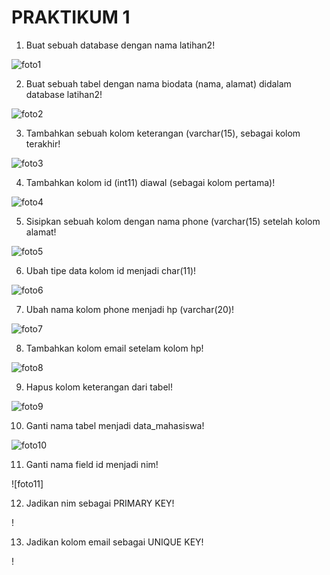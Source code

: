# PRAKTIKUM 1

1. Buat sebuah database dengan nama latihan2!

![foto1](foto/foto1.png)

2. Buat sebuah tabel dengan nama biodata (nama, alamat) didalam database latihan2!

![foto2](foto/foto2.png)

3. Tambahkan sebuah kolom keterangan (varchar(15), sebagai kolom terakhir!

![foto3](foto/foto3.png)

4. Tambahkan kolom id (int11) diawal (sebagai kolom pertama)!

![foto4](foto/foto4.png)

5. Sisipkan sebuah kolom dengan nama phone (varchar(15) setelah kolom alamat!

![foto5](foto/foto5.png)

6. Ubah tipe data kolom id menjadi char(11)!

![foto6](foto/foto6.png)

7. Ubah nama kolom phone menjadi hp (varchar(20)!

![foto7](foto/foto7.png)

8. Tambahkan kolom email setelam kolom hp!

![foto8](foto/foto8.png)

9. Hapus kolom keterangan dari tabel!

![foto9](foto/foto9.png)

10. Ganti nama tabel menjadi data_mahasiswa!

![foto10](foto/foto10.png)

11. Ganti nama field id menjadi nim!

![foto11]

12. Jadikan nim sebagai PRIMARY KEY!

!

13. Jadikan kolom email sebagai UNIQUE KEY!

!
 
